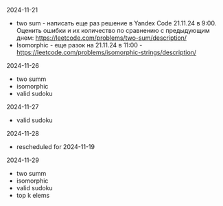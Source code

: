2024-11-21
- two sum - написать еще раз решение в Yandex Code 21.11.24 в 9:00. Оценить ошибки и их количество по сравнению с предыдующим днем: https://leetcode.com/problems/two-sum/description/
- Isomorphic - еще разок на 21.11.24 в 11:00 - https://leetcode.com/problems/isomorphic-strings/description/

2024-11-26
- two summ
- isomorphic
- valid sudoku

2024-11-27
- valid sudoku

2024-11-28
- rescheduled for 2024-11-19

2024-11-29
- two summ
- isomorphic
- valid sudoku
- top k elems